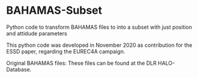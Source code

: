# BAHAMAS-Subset
Python code to transform BAHAMAS files to into a subset with just position and attidude parameters

This python code was developed in November 2020 as contribution for the ESSD paper, regarding the EUREC4A campaign. 

Original BAHAMAS files: These files can be found at the DLR HALO-Database. 
